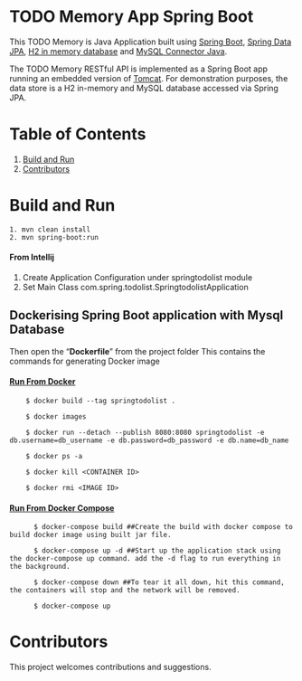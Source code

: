 # TODO Memory App Spring Boot

This TODO Memory is Java Application
built using [Spring Boot](https://spring.io/projects/spring-boot), 
[Spring Data JPA](https://spring.io/projects/spring-data-jpa), 
[H2 in memory database](https://www.h2database.com/html/main.html) and [MySQL Connector Java](https://dev.mysql.com/doc/connector-j/8.0/en/connector-j-installing-maven.html).

The TODO Memory RESTful API is implemented as a Spring Boot app running an embedded version of [Tomcat](http://tomcat.apache.org/). For demonstration purposes, the data store is a H2 in-memory and MySQL database accessed via Spring JPA.

# Table of Contents
1. [Build and Run](#build-and-run)
2. [Contributors](#contributors)

# Build and Run
    1. mvn clean install
    2. mvn spring-boot:run
    
 #### From Intellij
 1. Create Application Configuration under springtodolist module
 2. Set Main Class
 	  com.spring.todolist.SpringtodolistApplication
 
 ## Dockerising Spring Boot application with Mysql Database
   Then open the “**Dockerfile**” from the project folder
   This contains the commands for generating Docker image	
  #### [Run From Docker](https://docs.docker.com/language/java/build-images/)
        $ docker build --tag springtodolist .
         
        $ docker images
        
        $ docker run --detach --publish 8080:8080 springtodolist -e db.username=db_username -e db.password=db_password -e db.name=db_name
        
        $ docker ps -a
        
        $ docker kill <CONTAINER ID>
        
        $ docker rmi <IMAGE ID>
  #### [Run From Docker Compose](https://docs.docker.com/get-started/08_using_compose/)
          $ docker-compose build ##Create the build with docker compose to build docker image using built jar file.
           
          $ docker-compose up -d ##Start up the application stack using the docker-compose up command. add the -d flag to run everything in the background.
          
          $ docker-compose down ##To tear it all down, hit this command, the containers will stop and the network will be removed.
          
          $ docker-compose up 
          
 # Contributors
   This project welcomes contributions and suggestions. 	      